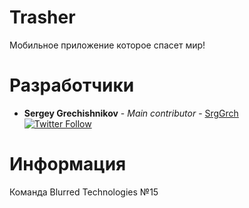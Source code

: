 # Trasher
Мобильное приложение которое спасет мир!

# Разработчики
* **Sergey Grechishnikov** - *Main contributor* - [SrgGrch](https://github.com/SrgGrch)  
[![Twitter Follow](https://img.shields.io/twitter/follow/SrgGrch.svg?style=social&label=Follow)](https://twitter.com/SrgGrch)  

# Информация
Команда Blurred Technologies №15
